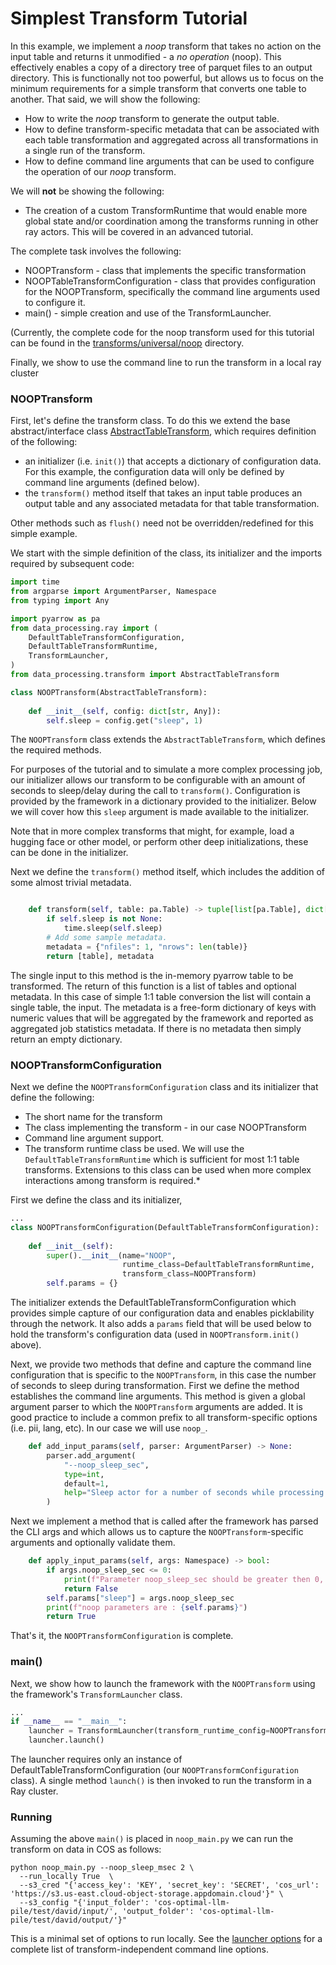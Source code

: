 # Simplest Transform Tutorial
In this example, we implement a _noop_ transform that takes no action
on the input table and returns it unmodified - a _no operation_ (noop).
This effectively enables a copy of a directory tree of 
parquet files to an output directory.
This is functionally not too powerful, but allows us to focus
on the minimum requirements for a simple transform that converts
one table to another.  That said, we will show the following:

* How to write the _noop_ transform to generate the output table.
* How to define transform-specific metadata that can be associated
with each table transformation and aggregated across all transformations
in a single run of the transform.
* How to define command line arguments that can be used to configure
  the operation of our _noop_ transform.

We will **not** be showing the following:
* The creation of a custom TransformRuntime that would enable more global
state and/or coordination among the transforms running in other ray actors.
This will be covered in an advanced tutorial.

The complete task involves the following:
* NOOPTransform - class that implements the specific transformation
* NOOPTableTransformConfiguration - class that provides configuration for the 
NOOPTransform, specifically the command line arguments used to configure it.
* main() - simple creation and use of the TransformLauncher.

(Currently, the complete code for the noop transform used for this
tutorial can be found in the
[transforms/universal/noop](../../transforms/universal/noop) directory.

Finally, we show to use the command line to run the transform in a local ray cluster

### NOOPTransform

First, let's define the transform class.  To do this we extend
the base abstract/interface class 
[AbstractTableTransform](../src/data_processing/transform/table_transform.py),
which requires definition of the following:
* an initializer (i.e. `init()`) that accepts a dictionary of configuration
data.  For this example, the configuration data will only be defined by
command line arguments (defined below).
* the `transform()` method itself that takes an input table produces an output
table and any associated metadata for that table transformation.

Other methods such as `flush()` need not be overridden/redefined for this simple example.

We start with the simple definition of the class, its initializer and the imports required
by subsequent code:
```python
import time
from argparse import ArgumentParser, Namespace
from typing import Any

import pyarrow as pa 
from data_processing.ray import (
    DefaultTableTransformConfiguration,
    DefaultTableTransformRuntime,
    TransformLauncher,
)
from data_processing.transform import AbstractTableTransform

class NOOPTransform(AbstractTableTransform):
    
    def __init__(self, config: dict[str, Any]):
        self.sleep = config.get("sleep", 1)
```
The `NOOPTransform` class extends the `AbstractTableTransform`, which defines the required methods.

For purposes of the tutorial and to simulate a more complex processing
job, our initializer allows our transform to be configurable
with an amount of seconds to sleep/delay during the call to `transform()`.
Configuration is provided by the framework in a dictionary provided to the initializer.
Below we will cover how this `sleep` argument is made available to the initializer.

Note that in more complex transforms that might, for example, load a hugging face or other model,
or perform other deep initializations, these can be done in the initializer.

Next we define the `transform()` method itself, which includes the addition of some
almost trivial metadata.
```python

    def transform(self, table: pa.Table) -> tuple[list[pa.Table], dict[str, Any]]:
        if self.sleep is not None:
            time.sleep(self.sleep)
        # Add some sample metadata.
        metadata = {"nfiles": 1, "nrows": len(table)}
        return [table], metadata
```
The single input to this method is the in-memory pyarrow table to be transformed.
The return of this function is a list of tables and optional metadata.  In this
case of simple 1:1 table conversion the list will contain a single table, the input.
The metadata is a free-form dictionary of keys with numeric values that will be aggregated
by the framework and reported as aggregated job statistics metadata. 
If there is no metadata then simply return an empty dictionary.

### NOOPTransformConfiguration
Next we define the `NOOPTransformConfiguration` class and its initializer that define the following:

* The short name for the transform
* The class implementing the transform - in our case NOOPTransform
* Command line argument support.
* The transform runtime class be used.  We will use the `DefaultTableTransformRuntime`
which is sufficient for most 1:1 table transforms.  Extensions to this class can be
used when more complex interactions among transform is required.*

First we define the class and its initializer,
```python
...
class NOOPTransformConfiguration(DefaultTableTransformConfiguration):
    
    def __init__(self):
        super().__init__(name="NOOP", 
                         runtime_class=DefaultTableTransformRuntime, 
                         transform_class=NOOPTransform)
        self.params = {}

```
The initializer extends the DefaultTableTransformConfiguration which provides simple
capture of our configuration data and enables picklability through the network.
It also adds a `params` field that will be used below to hold the transform's 
configuration data (used in `NOOPTransform.init()` above).

Next, we provide two methods that define and capture the command line configuration that 
is specific to the `NOOPTransform`, in this case the number of seconds to sleep during transformation.
First we define the method establishes the command line arguments.
This method is given a global argument parser to which the `NOOPTransform` arguments are added.
It is good practice to include a common prefix to all transform-specific options (i.e. pii, lang, etc).
In our case we will use `noop_`.
```python
    def add_input_params(self, parser: ArgumentParser) -> None:
        parser.add_argument(
            "--noop_sleep_sec",
            type=int,
            default=1,
            help="Sleep actor for a number of seconds while processing the data frame",
        )
```
Next we implement a method that is called after the framework has parsed the CLI args
and which allows us to capture the `NOOPTransform`-specific arguments and optionally validate them.
```python
    def apply_input_params(self, args: Namespace) -> bool:
        if args.noop_sleep_sec <= 0:
            print(f"Parameter noop_sleep_sec should be greater then 0, you specified {args.noop_sleep_sec}")
            return False
        self.params["sleep"] = args.noop_sleep_sec
        print(f"noop parameters are : {self.params}")
        return True
```
That's it, the `NOOPTransformConfiguration` is complete.

### main()
Next, we show how to launch the framework with the `NOOPTransform` using the 
framework's `TransformLauncher` class.
```python
...
if __name__ == "__main__":
    launcher = TransformLauncher(transform_runtime_config=NOOPTransformConfiguration())
    launcher.launch()
```
The launcher requires only an instance of DefaultTableTransformConfiguration 
(our `NOOPTransformConfiguration` class).
A single method `launch()` is then invoked to run the transform in a Ray cluster.

### Running
Assuming the above `main()` is placed in `noop_main.py` we can run the transform on data 
in COS as follows:
```shell
python noop_main.py --noop_sleep_msec 2 \
  --run_locally True  \
  --s3_cred "{'access_key': 'KEY', 'secret_key': 'SECRET', 'cos_url': 'https://s3.us-east.cloud-object-storage.appdomain.cloud'}" \
  --s3_config "{'input_folder': 'cos-optimal-llm-pile/test/david/input/', 'output_folder': 'cos-optimal-llm-pile/test/david/output/'}"
```
This is a minimal set of options to run locally.
See the [launcher options](launcher-options.md) for a complete list of
transform-independent command line options.

